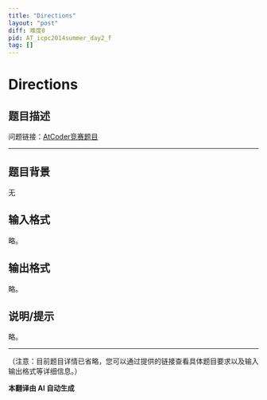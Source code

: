 ```yaml
---
title: "Directions"
layout: "post"
diff: 难度0
pid: AT_icpc2014summer_day2_f
tag: []
---
```


# Directions

## 题目描述

问题链接：[AtCoder竞赛题目](https://atcoder.jp/contests/jag2014summer-day2/tasks/icpc2014summer_day2_f)

---

## 题目背景

无

## 输入格式

略。

## 输出格式

略。

## 说明/提示

略。

---

（注意：目前题目详情已省略，您可以通过提供的链接查看具体题目要求以及输入输出格式等详细信息。）

 **本翻译由 AI 自动生成**

